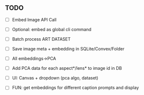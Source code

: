 ## TODO

- [ ] Embed Image API Call

- [ ] Optional: embed as global cli command
- [ ] Batch process ART DATASET
- [ ] Save image meta + embedding in SQLite/Convex/Folder
- [ ] All embeddings->PCA
- [ ] Add PCA data for each aspect*/lens* to image id in DB
- [ ] UI: Canvas + dropdown (pca algo, dataset)
- [ ] FUN: get embeddings for different caption prompts and display
